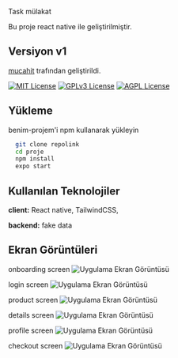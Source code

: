 Task mülakat

Bu proje react native ile geliştirilmiştir.




## Versiyon v1

[mucahit](https://www.linkedin.com/in/mucahitozcantr/) trafından geliştirildi.

[![MIT License](https://img.shields.io/badge/License-MIT-green.svg)](https://choosealicense.com/licenses/mit/)
[![GPLv3 License](https://img.shields.io/badge/License-GPL%20v3-yellow.svg)](https://opensource.org/licenses/)
[![AGPL License](https://img.shields.io/badge/license-AGPL-blue.svg)](http://www.gnu.org/licenses/agpl-3.0)

  
## Yükleme 

benim-projem'i npm kullanarak yükleyin

```bash
  git clone repolink
  cd proje 
  npm install 
  expo start
```
    
## Kullanılan Teknolojiler

**client:** React native, TailwindCSS, 

**backend:** fake data

  
## Ekran Görüntüleri
onboarding screen
![Uygulama Ekran Görüntüsü](/images/onboarding.png)

login screen
![Uygulama Ekran Görüntüsü](/images/login.png)


product screen
![Uygulama Ekran Görüntüsü](/images/product.png)

details screen
![Uygulama Ekran Görüntüsü](/images/details.png)



profile screen
![Uygulama Ekran Görüntüsü](/images/profile.png)


checkout screen
![Uygulama Ekran Görüntüsü](/images/checkout.png)






  

  
